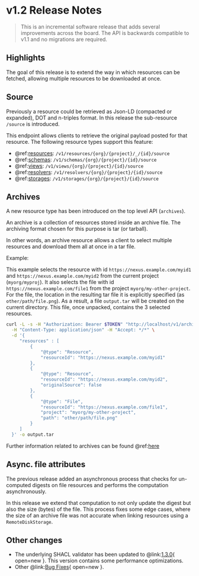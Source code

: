 # v1.2 Release Notes

> This is an incremental software release that adds several improvements across the board. The API is backwards
compatible to v1.1 and no migrations are required.

## Highlights

The goal of this release is to extend the way in which resources can be fetched, allowing multiple resources to be downloaded at once.

## Source

Previously a resource could be retrieved as Json-LD (compacted or expanded), DOT and n-triples format. In this release the sub-resource `/source` is introduced. 

This endpoint allows clients to retrieve the original payload posted for that resource. The following resource types support this feature:

- @ref:[resources](../delta/api/current/kg-resources-api.md#fetch-original-payload): `/v1/resources/{org}/{project}/_/{id}/source`
- @ref:[schemas](../delta/api/current/kg-schemas-api.md#fetch-original-payload): `/v1/schemas/{org}/{project}/{id}/source`
- @ref:[views](../delta/api/current/views/elasticsearch-view-api.md#fetch-original-payload): `/v1/views/{org}/{project}/{id}/source`
- @ref:[resolvers](../delta/api/current/kg-resolvers-api.md#fetch-a-resolver-original-payload): `/v1/resolvers/{org}/{project}/{id}/source`
- @ref:[storages](../delta/api/current/kg-storages-api.md#fetch-original-payload): `/v1/storages/{org}/{project}/{id}/source`

## Archives

A new resource type has been introduced on the top level API (`archives`). 

An archive is a collection of resources stored inside an archive file. The archiving format chosen for this purpose is tar (or tarball).

In other words, an archive resource allows a client to select multiple resources and download them all at once in a tar file.

Example:

This example selects the resource with id `https://nexus.example.com/myid1` and `https://nexus.example.com/myid2` from the current project (`myorg/myproj`). It also selects the file with id `https://nexus.example.com/file1` from the project `myorg/my-other-project`. For the file, the location in the resulting tar file it is explicitly specified (as `other/path/file.png`).
As a result, a file `output.tar` will be created on the current directory. This file, once unpacked, contains the 3 selected resources. 

```bash
curl -L -s -H "Authorization: Bearer $TOKEN" "http://localhost/v1/archives/myorg/myproj" \
  -H "Content-Type: application/json" -H "Accept: */*" \
  -d '{
     "resources" : [
         {
             "@type": "Resource",
             "resourceId": "https://nexus.example.com/myid1"
         },
         {
             "@type": "Resource",
             "resourceId": "https://nexus.example.com/myid2",
             "originalSource": false
         },
         {
             "@type": "File",
             "resourceId": "https://nexus.example.com/file1",
             "project": "myorg/my-other-project",
             "path": "other/path/file.png"
         }       
     ]
  }' -o output.tar
```
Further information related to archives can be found @ref:[here](../delta/api/current/kg-archives-api.md)

## Async. file attributes

The previous release added an asynchronous process that checks for un-computed digests on file resources and performs the computation asynchronously.

In this release we extend that computation to not only update the digest but also the size (bytes) of the file. This process fixes some edge cases, where the size of an archive file was not accurate when linking resources using a `RemoteDiskStorage`.

## Other changes

- The underlying SHACL validator has been updated to @link:[1.3.0](https://github.com/TopQuadrant/shacl/releases/tag/shacl-1.3.0){ open=new }. 
  This version contains some performance optimizations.
- Other @link:[Bug Fixes](https://github.com/BlueBrain/nexus/issues?q=is%3Aissue+is%3Aclosed+milestone%3AV1.2.0+label%3Abug+label%3Aservices){ open=new }.
